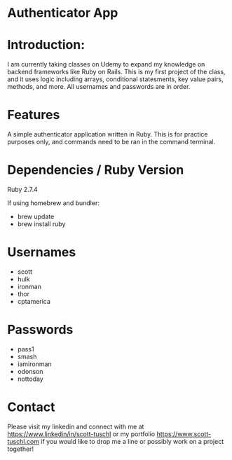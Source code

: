 # Authenticator App

# Introduction:

I am currently taking classes on Udemy to expand my knowledge on backend frameworks like Ruby on Rails.  This is my first project of the class, and it uses logic including arrays, conditional statesments, key value pairs, methods, and more.  All usernames and passwords are in order.

# Features

A simple authenticator application written in Ruby.  This is for practice purposes only, and commands need to be ran in the command terminal.

# Dependencies / Ruby Version

Ruby 2.7.4

If using homebrew and bundler:

* brew update
* brew install ruby

# Usernames

* scott
* hulk
* ironman
* thor
* cptamerica

# Passwords

* pass1
* smash
* iamironman
* odonson
* nottoday

# Contact

Please visit my linkedin and connect with me at https://www.linkedin/in/scott-tuschl or my portfolio https://www.scott-tuschl.com if you would like to drop me a line or possibly work on a project together!
